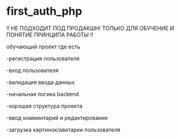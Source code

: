 ﻿# first_auth_php
 !! НЕ ПОДХОДИТ ПОД ПРОДАКШН! ТОЛЬКО ДЛЯ ОБУЧЕНИЕ И ПОНЯТИЕ ПРИНЦИПА РАБОТЫ !! 
 
обучающий проект где есть

-регистрация пользователя

-вход пользователя

-валидация ввода данных

-начальная логика backend

-хорошая структура проекта

-ввод комментарий и редактирование

-загрузка картинок/аватарки пользователя
